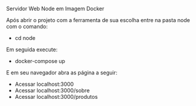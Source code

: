 Servidor Web Node em Imagem Docker

Após abrir o projeto com a ferramenta de sua escolha entre na pasta node com o comando:

* cd node

Em seguida execute:

* docker-compose up

E em seu navegador abra as página a seguir:

* Acessar localhost:3000
* Acessar localhost:3000/sobre
* Acessar localhost:3000/produtos


